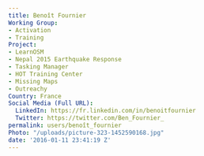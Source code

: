 ```yaml
---
title: Benoît Fournier
Working Group:
- Activation
- Training
Project:
- LearnOSM
- Nepal 2015 Earthquake Response
- Tasking Manager
- HOT Training Center
- Missing Maps
- Outreachy
Country: France
Social Media (Full URL):
  LinkedIn: https://fr.linkedin.com/in/benoitfournier
  Twitter: https://twitter.com/Ben_Fournier_
permalink: users/benoît_fournier
Photo: "/uploads/picture-323-1452590168.jpg"
date: '2016-01-11 23:41:19 Z'
---
```



